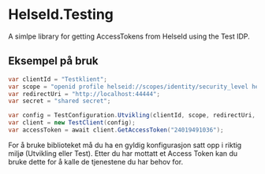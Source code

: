 # HelseId.Testing

A simlpe library for getting AccessTokens from HelseId using the Test IDP. 


## Eksempel på bruk

```csharp
var clientId = "Testklient";
var scope = "openid profile helseid://scopes/identity/security_level helseid://scopes/identity/pid";
var redirectUri = "http://localhost:44444";
var secret = "shared secret";

var config = TestConfiguration.Utvikling(clientId, scope, redirectUri, secret);
var client = new TestClient(config);
var accessToken = await client.GetAccessToken("24019491036");
```

For å bruke biblioteket må du ha en gyldig konfigurasjon satt opp i riktig miljø (Utvikling eller Test). 
Etter du har mottatt et Access Token kan du bruke dette for å kalle de tjenestene du har behov for.